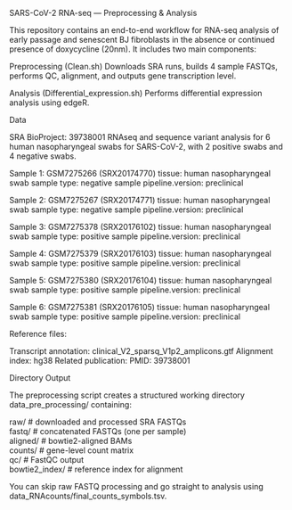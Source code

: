 SARS-CoV-2 RNA-seq — Preprocessing & Analysis

This repository contains an end-to-end workflow for RNA-seq analysis of early passage and senescent BJ fibroblasts in the absence or continued presence of doxycycline (20nm).
It includes two main components:

Preprocessing (Clean.sh)
Downloads SRA runs, builds 4 sample FASTQs, performs QC, alignment, and outputs gene transcription level.

Analysis (Differential_expression.sh)
Performs differential expression analysis using edgeR.

Data

SRA BioProject: 39738001 
RNAseq and sequence variant analysis for 6 human nasopharyngeal swabs for SARS-CoV-2, with 2 positive swabs and 4 negative swabs.

Sample 1: GSM7275266 (SRX20174770)
tissue: human nasopharyngeal swab
sample type: negative sample
pipeline.version: preclinical

Sample 2: GSM7275267 (SRX20174771)
tissue: human nasopharyngeal swab
sample type: negative sample
pipeline.version: preclinical

Sample 3: GSM7275378 (SRX20176102)
tissue: human nasopharyngeal swab
sample type: positive sample
pipeline.version: preclinical

Sample 4: GSM7275379 (SRX20176103)
tissue: human nasopharyngeal swab
sample type: positive sample
pipeline.version: preclinical

Sample 5: GSM7275380 (SRX20176104)
tissue: human nasopharyngeal swab
sample type: positive sample
pipeline.version: preclinical

Sample 6: GSM7275381 (SRX20176105)
tissue: human nasopharyngeal swab
sample type: positive sample
pipeline.version: preclinical

Reference files:

Transcript annotation: clinical_V2_sparsq_V1p2_amplicons.gtf
Alignment index: hg38
Related publication:
PMID: 39738001

Directory Output

The preprocessing script creates a structured working directory data_pre_processing/ containing:

raw/      # downloaded and processed SRA FASTQs  
fastq/    # concatenated FASTQs (one per sample)  
aligned/  # bowtie2-aligned BAMs  
counts/   # gene-level count matrix   
qc/       # FastQC output  
bowtie2_index/  # reference index for alignment  


You can skip raw FASTQ processing and go straight to analysis using data_RNAcounts/final_counts_symbols.tsv.
